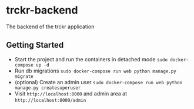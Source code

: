 # trckr-backend
The backend of the trckr application

## Getting Started

* Start the project and run the containers in detached mode `sudo docker-compose up -d`
* Run db migrations `sudo docker-compose run web python manage.py migrate`
* (optional) Create an admin user `sudo docker-compose run web python manage.py createsuperuser`
* Visit `http://localhost:8000` and admin area at `http://localhost:8000/admin`

